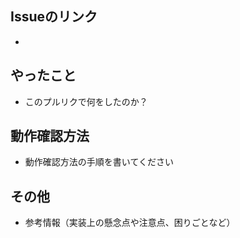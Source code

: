 ## Issueのリンク

- []()

## やったこと

- このプルリクで何をしたのか？

## 動作確認方法

- 動作確認方法の手順を書いてください

## その他

- 参考情報（実装上の懸念点や注意点、困りごとなど）
